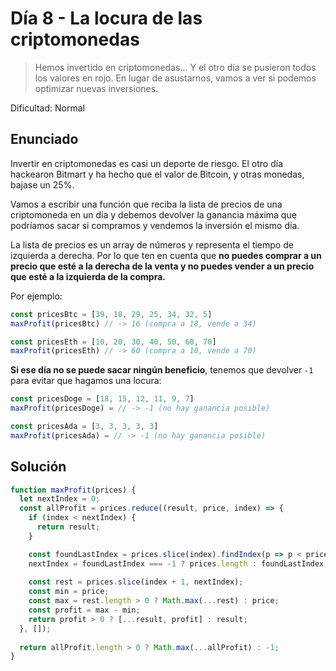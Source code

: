 # Día 8 - La locura de las criptomonedas

> Hemos invertido en criptomonedas... Y el otro día se pusieron todos los valores en rojo. En lugar de asustarnos, vamos a ver si podemos optimizar nuevas inversiones.

Dificultad: Normal

## Enunciado

Invertir en criptomonedas es casi un deporte de riesgo. El otro día hackearon Bitmart y ha hecho que el valor de Bitcoin, y otras monedas, bajase un 25%.

Vamos a escribir una función que reciba la lista de precios de una criptomoneda en un día y debemos devolver la ganancia máxima que podríamos sacar si compramos y vendemos la inversión el mismo día.

La lista de precios es un array de números y representa el tiempo de izquierda a derecha. Por lo que ten en cuenta que **no puedes comprar a un precio que esté a la derecha de la venta y no puedes vender a un precio que esté a la izquierda de la compra.**

Por ejemplo:

```js
const pricesBtc = [39, 18, 29, 25, 34, 32, 5]
maxProfit(pricesBtc) // -> 16 (compra a 18, vende a 34)

const pricesEth = [10, 20, 30, 40, 50, 60, 70]  
maxProfit(pricesEth) // -> 60 (compra a 10, vende a 70)
```
    
**Si ese día no se puede sacar ningún beneficio**, tenemos que devolver `-1` para evitar que hagamos una locura:

```js
const pricesDoge = [18, 15, 12, 11, 9, 7]
maxProfit(pricesDoge) = // -> -1 (no hay ganancia posible)

const pricesAda = [3, 3, 3, 3, 3]
maxProfit(pricesAda) = // -> -1 (no hay ganancia posible)
```


## Solución

```js
function maxProfit(prices) {
  let nextIndex = 0;
  const allProfit = prices.reduce((result, price, index) => {
    if (index < nextIndex) {
      return result;
    }

    const foundLastIndex = prices.slice(index).findIndex(p => p < price);
    nextIndex = foundLastIndex === -1 ? prices.length : foundLastIndex;
    
    const rest = prices.slice(index + 1, nextIndex);
    const min = price;
    const max = rest.length > 0 ? Math.max(...rest) : price;
    const profit = max - min;
    return profit > 0 ? [...result, profit] : result;
  }, []);
  
  return allProfit.length > 0 ? Math.max(...allProfit) : -1;
}
```

